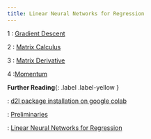 ```yaml
---
title: Linear Neural Networks for Regression
---
```


1
: [Gradient Descent](https://www.d2l.ai/chapter_optimization/gd.html)

2
: [Matrix Calculus](https://www.d2l.ai/chapter_preliminaries/calculus.html)

3
: [Matrix Derivative](https://atmos.washington.edu/~dennis/MatrixCalculus.pdf)

4
:[Momentum](https://www.d2l.ai/chapter_optimization/momentum.html)

**Further Reading**{: .label .label-yellow }

: [d2l package installation on google colab](https://stackoverflow.com/questions/76248695/d2l-package-installation-on-google-colab)

: [Preliminaries](https://d2l.ai/chapter_preliminaries/index.html)

: [Linear Neural Networks for Regression](https://d2l.ai/chapter_linear-regression/index.html)